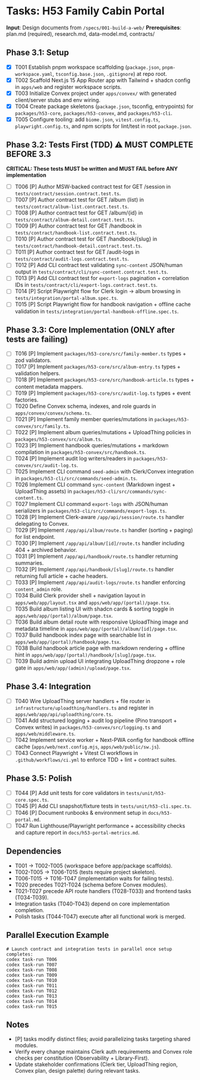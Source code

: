 # Tasks: H53 Family Cabin Portal

**Input**: Design documents from `/specs/001-build-a-web/`
**Prerequisites**: plan.md (required), research.md, data-model.md, contracts/

## Phase 3.1: Setup
- [x] T001 Establish pnpm workspace scaffolding (`package.json`, `pnpm-workspace.yaml`, `tsconfig.base.json`, `.gitignore`) at repo root.
- [x] T002 Scaffold Next.js 15 App Router app with Tailwind + shadcn config in `apps/web` and register workspace scripts.
- [x] T003 Initialize Convex project under `apps/convex/` with generated client/server stubs and env wiring.
- [x] T004 Create package skeletons (`package.json`, tsconfig, entrypoints) for `packages/h53-core`, `packages/h53-convex`, and `packages/h53-cli`.
- [x] T005 Configure tooling: add `biome.json`, `vitest.config.ts`, `playwright.config.ts`, and npm scripts for lint/test in root `package.json`.

## Phase 3.2: Tests First (TDD) ⚠️ MUST COMPLETE BEFORE 3.3
**CRITICAL: These tests MUST be written and MUST FAIL before ANY implementation**
- [ ] T006 [P] Author MSW-backed contract test for GET /session in `tests/contract/session.contract.test.ts`.
- [ ] T007 [P] Author contract test for GET /album (list) in `tests/contract/album-list.contract.test.ts`.
- [ ] T008 [P] Author contract test for GET /album/{id} in `tests/contract/album-detail.contract.test.ts`.
- [ ] T009 [P] Author contract test for GET /handbook in `tests/contract/handbook-list.contract.test.ts`.
- [ ] T010 [P] Author contract test for GET /handbook/{slug} in `tests/contract/handbook-detail.contract.test.ts`.
- [ ] T011 [P] Author contract test for GET /audit-logs in `tests/contract/audit-logs.contract.test.ts`.
- [ ] T012 [P] Add CLI contract test validating `sync-content` JSON/human output in `tests/contract/cli/sync-content.contract.test.ts`.
- [ ] T013 [P] Add CLI contract test for `export-logs` pagination + correlation IDs in `tests/contract/cli/export-logs.contract.test.ts`.
- [ ] T014 [P] Script Playwright flow for Clerk login → album browsing in `tests/integration/portal-album.spec.ts`.
- [ ] T015 [P] Script Playwright flow for handbook navigation + offline cache validation in `tests/integration/portal-handbook-offline.spec.ts`.

## Phase 3.3: Core Implementation (ONLY after tests are failing)
- [ ] T016 [P] Implement `packages/h53-core/src/family-member.ts` types + zod validators.
- [ ] T017 [P] Implement `packages/h53-core/src/album-entry.ts` types + validation helpers.
- [ ] T018 [P] Implement `packages/h53-core/src/handbook-article.ts` types + content metadata mappers.
- [ ] T019 [P] Implement `packages/h53-core/src/audit-log.ts` types + event factories.
- [ ] T020 Define Convex schema, indexes, and role guards in `apps/convex/convex/schema.ts`.
- [ ] T021 [P] Implement family member queries/mutations in `packages/h53-convex/src/family.ts`.
- [ ] T022 [P] Implement album queries/mutations + UploadThing policies in `packages/h53-convex/src/album.ts`.
- [ ] T023 [P] Implement handbook queries/mutations + markdown compilation in `packages/h53-convex/src/handbook.ts`.
- [ ] T024 [P] Implement audit log writers/readers in `packages/h53-convex/src/audit-log.ts`.
- [ ] T025 Implement CLI command `seed-admin` with Clerk/Convex integration in `packages/h53-cli/src/commands/seed-admin.ts`.
- [ ] T026 Implement CLI command `sync-content` (Markdown ingest + UploadThing assets) in `packages/h53-cli/src/commands/sync-content.ts`.
- [ ] T027 Implement CLI command `export-logs` with JSON/human serializers in `packages/h53-cli/src/commands/export-logs.ts`.
- [ ] T028 [P] Implement Clerk-aware `/app/api/session/route.ts` handler delegating to Convex.
- [ ] T029 [P] Implement `/app/api/album/route.ts` handler (sorting + paging) for list endpoint.
- [ ] T030 [P] Implement `/app/api/album/[id]/route.ts` handler including 404 + archived behavior.
- [ ] T031 [P] Implement `/app/api/handbook/route.ts` handler returning summaries.
- [ ] T032 [P] Implement `/app/api/handbook/[slug]/route.ts` handler returning full article + cache headers.
- [ ] T033 [P] Implement `/app/api/audit-logs/route.ts` handler enforcing `content_admin` role.
- [ ] T034 Build Clerk provider shell + navigation layout in `apps/web/app/layout.tsx` and `apps/web/app/(portal)/page.tsx`.
- [ ] T035 Build album listing UI with shadcn cards & sorting toggle in `apps/web/app/(portal)/album/page.tsx`.
- [ ] T036 Build album detail route with responsive UploadThing image and metadata timeline in `apps/web/app/(portal)/album/[id]/page.tsx`.
- [ ] T037 Build handbook index page with searchable list in `apps/web/app/(portal)/handbook/page.tsx`.
- [ ] T038 Build handbook article page with markdown rendering + offline hint in `apps/web/app/(portal)/handbook/[slug]/page.tsx`.
- [ ] T039 Build admin upload UI integrating UploadThing dropzone + role gate in `apps/web/app/(admin)/upload/page.tsx`.

## Phase 3.4: Integration
- [ ] T040 Wire UploadThing server handlers + file router in `infrastructure/uploadthing/handlers.ts` and register in `apps/web/app/api/uploadthing/core.ts`.
- [ ] T041 Add structured logging + audit log pipeline (Pino transport + Convex writes) in `packages/h53-convex/src/logging.ts` and `apps/web/middleware.ts`.
- [ ] T042 Implement service worker + Next-PWA config for handbook offline cache (`apps/web/next.config.mjs`, `apps/web/public/sw.js`).
- [ ] T043 Connect Playwright + Vitest CI workflows in `.github/workflows/ci.yml` to enforce TDD + lint + contract suites.

## Phase 3.5: Polish
- [ ] T044 [P] Add unit tests for core validators in `tests/unit/h53-core.spec.ts`.
- [ ] T045 [P] Add CLI snapshot/fixture tests in `tests/unit/h53-cli.spec.ts`.
- [ ] T046 [P] Document runbooks & environment setup in `docs/h53-portal.md`.
- [ ] T047 Run Lighthouse/Playwright performance + accessibility checks and capture report in `docs/h53-portal-metrics.md`.

## Dependencies
- T001 → T002-T005 (workspace before app/package scaffolds).
- T002-T005 → T006-T015 (tests require project skeleton).
- T006-T015 → T016-T047 (implementation waits for failing tests).
- T020 precedes T021-T024 (schema before Convex modules).
- T021-T027 precede API route handlers (T028-T033) and frontend tasks (T034-T039).
- Integration tasks (T040-T043) depend on core implementation completion.
- Polish tasks (T044-T047) execute after all functional work is merged.

## Parallel Execution Example
```
# Launch contract and integration tests in parallel once setup completes:
codex task-run T006
codex task-run T007
codex task-run T008
codex task-run T009
codex task-run T010
codex task-run T011
codex task-run T012
codex task-run T013
codex task-run T014
codex task-run T015
```

## Notes
- [P] tasks modify distinct files; avoid parallelizing tasks targeting shared modules.
- Verify every change maintains Clerk auth requirements and Convex role checks per constitution (Observability + Library-First).
- Update stakeholder confirmations (Clerk tier, UploadThing region, Convex plan, design palette) during relevant tasks.
